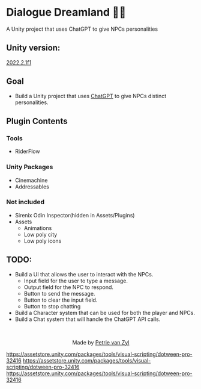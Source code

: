 # Dialogue Dreamland 🤖💬
A Unity project that uses ChatGPT to give NPCs personalities 

## Unity version:
[2022.2.1f1](./ProjectSettings/ProjectVersion.txt)

## Goal
- Build a Unity project that uses [ChatGPT](https://openai.com/blog/chatgpt/) to give NPCs distinct personalities.

## Plugin Contents

### Tools
- RiderFlow

### Unity Packages
- Cinemachine
- Addressables

### Not included
- Sirenix Odin Inspector(hidden in Assets/Plugins)
- Assets
    - Animations
    - Low poly city
    - Low poly icons
## TODO:
- Build a UI that allows the user to interact with the NPCs.
    - Input field for the user to type a message.
    - Output field for the NPC to respond.
    - Button to send the message.
    - Button to clear the input field.
    - Button to stop chatting
- Build a Character system that can be used for both the player and NPCs.
- Build a Chat system that will handle the ChatGPT API calls.

<br>

<div align="center">
   <p>Made by <a href="https://github.com/p-v-z">Petrie van Zyl</a></p>
</div>

https://assetstore.unity.com/packages/tools/visual-scripting/dotween-pro-32416
https://assetstore.unity.com/packages/tools/visual-scripting/dotween-pro-32416
https://assetstore.unity.com/packages/tools/visual-scripting/dotween-pro-32416